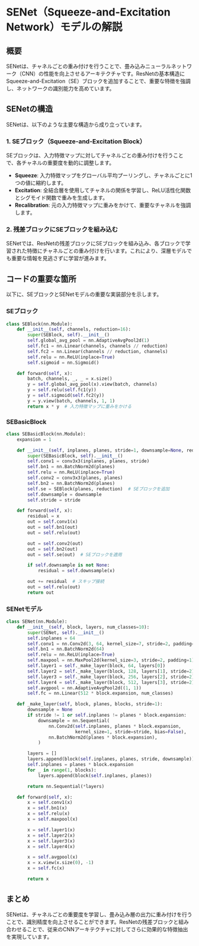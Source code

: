# SENet（Squeeze-and-Excitation Network）モデルの解説

## 概要
SENetは、チャネルごとの重み付けを行うことで、畳み込みニューラルネットワーク（CNN）の性能を向上させるアーキテクチャです。ResNetの基本構造にSqueeze-and-Excitation（SE）ブロックを追加することで、重要な特徴を強調し、ネットワークの識別能力を高めています。

## SENetの構造
SENetは、以下のような主要な構造から成り立っています。

### 1. SEブロック（Squeeze-and-Excitation Block）
SEブロックは、入力特徴マップに対してチャネルごとの重み付けを行うことで、各チャネルの重要度を動的に調整します。

- **Squeeze**: 入力特徴マップをグローバル平均プーリングし、チャネルごとに1つの値に縮約します。
- **Excitation**: 全結合層を使用してチャネルの関係を学習し、ReLU活性化関数とシグモイド関数で重みを生成します。
- **Recalibration**: 元の入力特徴マップに重みをかけて、重要なチャネルを強調します。

### 2. 残差ブロックにSEブロックを組み込む
SENetでは、ResNetの残差ブロックにSEブロックを組み込み、各ブロックで学習された特徴にチャネルごとの重み付けを行います。これにより、深層モデルでも重要な情報を見逃さずに学習が進みます。

## コードの重要な箇所
以下に、SEブロックとSENetモデルの重要な実装部分を示します。

### SEブロック
```python
class SEBlock(nn.Module):
    def __init__(self, channels, reduction=16):
        super(SEBlock, self).__init__()
        self.global_avg_pool = nn.AdaptiveAvgPool2d(1)
        self.fc1 = nn.Linear(channels, channels // reduction)
        self.fc2 = nn.Linear(channels // reduction, channels)
        self.relu = nn.ReLU(inplace=True)
        self.sigmoid = nn.Sigmoid()

    def forward(self, x):
        batch, channels, _, _ = x.size()
        y = self.global_avg_pool(x).view(batch, channels)
        y = self.relu(self.fc1(y))
        y = self.sigmoid(self.fc2(y))
        y = y.view(batch, channels, 1, 1)
        return x * y  # 入力特徴マップに重みをかける
```

### SEBasicBlock
```python
class SEBasicBlock(nn.Module):
    expansion = 1

    def __init__(self, inplanes, planes, stride=1, downsample=None, reduction=16):
        super(SEBasicBlock, self).__init__()
        self.conv1 = conv3x3(inplanes, planes, stride)
        self.bn1 = nn.BatchNorm2d(planes)
        self.relu = nn.ReLU(inplace=True)
        self.conv2 = conv3x3(planes, planes)
        self.bn2 = nn.BatchNorm2d(planes)
        self.se = SEBlock(planes, reduction)  # SEブロックを追加
        self.downsample = downsample
        self.stride = stride

    def forward(self, x):
        residual = x
        out = self.conv1(x)
        out = self.bn1(out)
        out = self.relu(out)

        out = self.conv2(out)
        out = self.bn2(out)
        out = self.se(out)  # SEブロックを適用

        if self.downsample is not None:
            residual = self.downsample(x)

        out += residual  # スキップ接続
        out = self.relu(out)
        return out
```

### SENetモデル
```python
class SENet(nn.Module):
    def __init__(self, block, layers, num_classes=10):
        super(SENet, self).__init__()
        self.inplanes = 64
        self.conv1 = nn.Conv2d(3, 64, kernel_size=7, stride=2, padding=3, bias=False)
        self.bn1 = nn.BatchNorm2d(64)
        self.relu = nn.ReLU(inplace=True)
        self.maxpool = nn.MaxPool2d(kernel_size=3, stride=2, padding=1)
        self.layer1 = self._make_layer(block, 64, layers[0])
        self.layer2 = self._make_layer(block, 128, layers[1], stride=2)
        self.layer3 = self._make_layer(block, 256, layers[2], stride=2)
        self.layer4 = self._make_layer(block, 512, layers[3], stride=2)
        self.avgpool = nn.AdaptiveAvgPool2d((1, 1))
        self.fc = nn.Linear(512 * block.expansion, num_classes)

    def _make_layer(self, block, planes, blocks, stride=1):
        downsample = None
        if stride != 1 or self.inplanes != planes * block.expansion:
            downsample = nn.Sequential(
                nn.Conv2d(self.inplanes, planes * block.expansion,
                          kernel_size=1, stride=stride, bias=False),
                nn.BatchNorm2d(planes * block.expansion),
            )

        layers = []
        layers.append(block(self.inplanes, planes, stride, downsample))
        self.inplanes = planes * block.expansion
        for _ in range(1, blocks):
            layers.append(block(self.inplanes, planes))

        return nn.Sequential(*layers)

    def forward(self, x):
        x = self.conv1(x)
        x = self.bn1(x)
        x = self.relu(x)
        x = self.maxpool(x)

        x = self.layer1(x)
        x = self.layer2(x)
        x = self.layer3(x)
        x = self.layer4(x)

        x = self.avgpool(x)
        x = x.view(x.size(0), -1)
        x = self.fc(x)

        return x
```

## まとめ
SENetは、チャネルごとの重要度を学習し、畳み込み層の出力に重み付けを行うことで、識別精度を向上させることができます。ResNetの残差ブロックと組み合わせることで、従来のCNNアーキテクチャに対してさらに効果的な特徴抽出を実現しています。